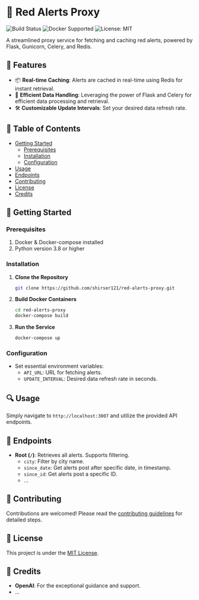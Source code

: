 # 🚨 Red Alerts Proxy 

![Build Status](https://img.shields.io/badge/build-passing-brightgreen)
![Docker Supported](https://img.shields.io/badge/docker-supported-299ce8)
![License: MIT](https://img.shields.io/badge/license-MIT-blue)

A streamlined proxy service for fetching and caching red alerts, powered by Flask, Gunicorn, Celery, and Redis.

## 🚀 Features

- 📦 **Real-time Caching**: Alerts are cached in real-time using Redis for instant retrieval.
- 🔧 **Efficient Data Handling**: Leveraging the power of Flask and Celery for efficient data processing and retrieval.
- 🛠️ **Customizable Update Intervals**: Set your desired data refresh rate.
  
## 📖 Table of Contents

- [Getting Started](#getting-started)
  - [Prerequisites](#prerequisites)
  - [Installation](#installation)
  - [Configuration](#configuration)
- [Usage](#usage)
- [Endpoints](#endpoints)
- [Contributing](#contributing)
- [License](#license)
- [Credits](#credits)

## 🏁 Getting Started

### Prerequisites

1. Docker & Docker-compose installed
2. Python version 3.8 or higher

### Installation

1. **Clone the Repository**
    ```bash
    git clone https://github.com/shirser121/red-alerts-proxy.git
    ```

2. **Build Docker Containers**
    ```bash
    cd red-alerts-proxy
    docker-compose build
    ```

3. **Run the Service**
    ```bash
    docker-compose up
    ```

### Configuration

- Set essential environment variables:
  - `API_URL`: URL for fetching alerts.
  - `UPDATE_INTERVAL`: Desired data refresh rate in seconds.

## 🔍 Usage

Simply navigate to `http://localhost:3007` and utilize the provided API endpoints.

## 🚀 Endpoints

- **Root (`/`)**: Retrieves all alerts. Supports filtering.
  - `city`: Filter by city name.
  - `since_date`: Get alerts post after specific date, in timestamp.
  - `since_id`: Get alerts post a specific ID.
  - ...

## 🤝 Contributing

Contributions are welcomed! Please read the [contributing guidelines](./CONTRIBUTING.md) for detailed steps.

## 📜 License

This project is under the [MIT License](./LICENSE).

## 👏 Credits

- **OpenAI**: For the exceptional guidance and support.
- ...

